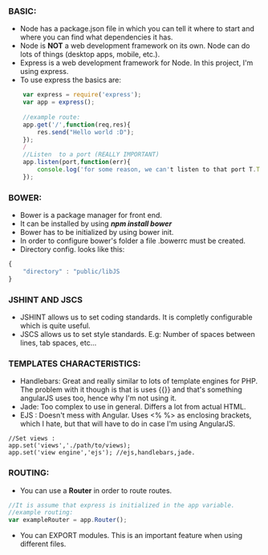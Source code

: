 ### BASIC:
* Node has a package.json file in which you can tell it where to start and where you can find what dependencies it has.
* Node is **NOT** a web development framework on its own. Node can do lots of things (desktop apps, mobile, etc.).
* Express is a web development framework for Node. In this project, I'm using express.
* To use express the basics are:
```js
    var express = require('express');
    var app = express();
    
    //example route:
    app.get('/',function(req,res){
        res.send("Hello world :D");
    });
    /
    //Listen  to a port (REALLY IMPORTANT)
    app.listen(port,function(err){
        console.log('for some reason, we can't listen to that port T.T');
    });
```
### BOWER:
* Bower is a package manager for front end.
* It can be installed by using ***npm install bower***
* Bower has to be initialized by using bower init.
* In order to configure bower's folder a file .bowerrc must be created.
* Directory config. looks like this: 
```javascript 
{
    "directory" : "public/libJS
}
```

### JSHINT AND JSCS
* JSHINT allows us to set coding standards. It is completly configurable which is quite useful.
* JSCS allows us to set style standards. E.g: Number of spaces between lines, tab spaces, etc...

### TEMPLATES CHARACTERISTICS:
* Handlebars: Great and really similar to lots of template engines for PHP. The problem with it though is that is uses {{}} and that's something angularJS uses too, hence why I'm not using it.
* Jade: Too complex to use in general. Differs a lot from actual HTML.
* EJS : Doesn't mess with Angular. Uses <% %> as enclosing brackets, which I hate, but that will have to do in case I'm using AngularJS.
```
//Set views :
app.set('views','./path/to/views);
app.set('view engine','ejs'); //ejs,handlebars,jade.
```

### ROUTING:
* You can use a **Router** in order to route routes.
```js
//It is assume that express is initialized in the app variable.
//example routing:
var exampleRouter = app.Router();
```
* You can EXPORT modules. This is an important feature when using different files.
